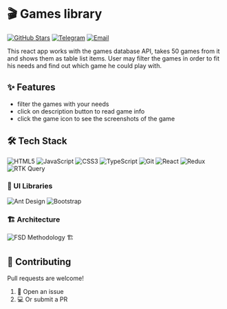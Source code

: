 # 🎬 Games library 

[![GitHub Stars](https://img.shields.io/github/stars/Thayorns/twitch-css-modifier?style=social)](https://github.com/Thayorns/twitch-css-modifier)
[![Telegram](https://img.shields.io/badge/-Telegram-0088cc?style=flat&logo=Telegram&logoColor=white)](https://t.me/@thayorn)
[![Email](https://img.shields.io/badge/-Email-%23333?style=flat&logo=gmail)](mailto:thayornswordsman@gmail.com)

This react app works with the games database API, takes 50 games from it and shows them as table list items. User may filter the games in order to fit his needs and find out which game he could play with.

## ✨ Features

- filter the games with your needs
- click on description button to read game info
- click the game icon to see the screenshots of the game

## 🛠️ Tech Stack

![HTML5](https://img.shields.io/badge/-HTML5-E34F26?style=flat&logo=html5&logoColor=white)
![JavaScript](https://img.shields.io/badge/-JavaScript-F7DF1E?style=flat&logo=javascript&logoColor=black)
![CSS3](https://img.shields.io/badge/-CSS3-1572B6?style=flat&logo=css3&logoColor=white)
![TypeScript](https://img.shields.io/badge/-TypeScript-3178C6?style=flat&logo=typescript&logoColor=white)
![Git](https://img.shields.io/badge/-Git-F05032?style=flat&logo=git&logoColor=white)
![React](https://img.shields.io/badge/-React-61DAFB?style=flat&logo=react&logoColor=black)
![Redux](https://img.shields.io/badge/-Redux-764ABC?style=flat&logo=redux&logoColor=white)
![RTK Query](https://img.shields.io/badge/-RTK_Query-764ABC?style=flat&logo=redux&logoColor=white)

### 🎨 UI Libraries
![Ant Design](https://img.shields.io/badge/-Ant_Design-0170FE?style=flat&logo=ant-design&logoColor=white)
![Bootstrap](https://img.shields.io/badge/-Bootstrap-7952B3?style=flat&logo=bootstrap&logoColor=white)

### 🏗️ Architecture
![FSD Methodology](https://img.shields.io/badge/-FSD_Methodology-2496ED?style=flat&logo=arc&logoColor=white) 🏗️

## 🤝 Contributing

Pull requests are welcome!

1. 🐛 Open an issue
2. 💻 Or submit a PR